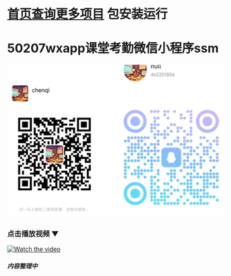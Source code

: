 # [首页查询更多项目](https://github.com/GraduationProject-weixin) 包安装运行


# 50207wxapp课堂考勤微信小程序ssm

![picture](https://raw.githubusercontent.com/GraduationProject-springboot/.github/main/img/wx.png)

### 点击播放视频 ▼
[![Watch the video](https://i.sstatic.net/Vp2cE.png)]()


#####   内容整理中  











